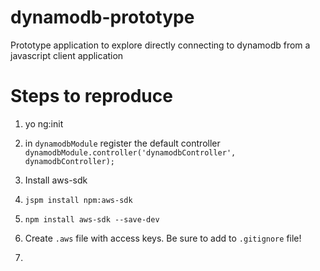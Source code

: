 # dynamodb-prototype
Prototype application to explore directly connecting to dynamodb from a javascript client application

# Steps to reproduce
1. yo ng:init
1. in ```dynamodbModule``` register the default controller ```dynamodbModule.controller('dynamodbController', dynamodbController);```
1. Install aws-sdk
1. ```jspm install npm:aws-sdk```

1. ```npm install aws-sdk --save-dev```
1. Create ```.aws``` file with access keys.  Be sure to add to ```.gitignore``` file!
1.
